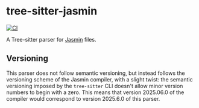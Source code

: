# tree-sitter-jasmin

[![CI]](https://github.com/jasmin-lang/tree-sitter-jasmin/actions/workflows/ci.yml)

<!-- NOTE: uncomment these if you're publishing packages: -->

<!-- [![npm][npm]](https://www.npmjs.com/package/tree-sitter-PARSER_NAME) -->

<!-- [![crates][crates]](https://crates.io/crates/tree-sitter-PARSER_NAME) -->

<!-- [![pypi][pypi]](https://pypi.org/project/tree-sitter-PARSER_NAME/) -->

A Tree-sitter parser for [Jasmin](https://github.com/jasmin-lang/jasmin) files.

## Versioning

This parser does not follow semantic versioning, but instead follows the
versioning scheme of the Jasmin compiler, with a slight twist: the semantic
versioning imposed by the `tree-sitter` CLI doesn't allow minor version numbers
to begin with a zero. This means that version 2025.06.0 of the compiler would
correspond to version 2025.6.0 of this parser.

[ci]: https://img.shields.io/github/actions/workflow/status/jasmin-lang/tree-sitter-jasmin/ci.yml?logo=github&label=CI
